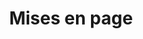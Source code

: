 ---
title: Mises en page
description: Exemple de mises en page avec Nuxt.js
github: custom-layouts
livedemo: https://nuxt-custom-layouts.gomix.me/
liveedit: https://gomix.com/#!/project/nuxt-custom-layouts
documentation: /guide/views#mises-en-page
---